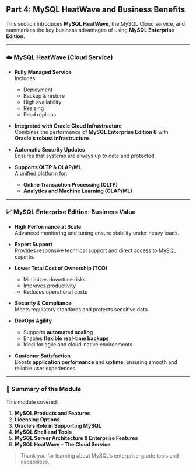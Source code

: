 ## Part 4: MySQL HeatWave and Business Benefits

This section introduces **MySQL HeatWave**, the MySQL Cloud service, and summarizes the key business advantages of using **MySQL Enterprise Edition**.

---

### ☁️ MySQL HeatWave (Cloud Service)

- **Fully Managed Service**  
  Includes:
  - Deployment
  - Backup & restore
  - High availability
  - Resizing
  - Read replicas

- **Integrated with Oracle Cloud Infrastructure**  
  Combines the performance of **MySQL Enterprise Edition 8** with **Oracle's robust infrastructure**.

- **Automatic Security Updates**  
  Ensures that systems are always up to date and protected.

- **Supports OLTP & OLAP/ML**  
  A unified platform for:
  - **Online Transaction Processing (OLTP)**
  - **Analytics and Machine Learning (OLAP/ML)**

---

### 📈 MySQL Enterprise Edition: Business Value

- **High Performance at Scale**  
  Advanced monitoring and tuning ensure stability under heavy loads.

- **Expert Support**  
  Provides responsive technical support and direct access to MySQL experts.

- **Lower Total Cost of Ownership (TCO)**  
  - Minimizes downtime risks  
  - Improves productivity  
  - Reduces operational costs

- **Security & Compliance**  
  Meets regulatory standards and protects sensitive data.

- **DevOps Agility**  
  - Supports **automated scaling**  
  - Enables **flexible real-time backups**  
  - Ideal for agile and cloud-native environments

- **Customer Satisfaction**  
  Boosts **application performance** and **uptime**, ensuring smooth and reliable user experiences.

---

### 🧩 Summary of the Module

This module covered:

1. **MySQL Products and Features**
2. **Licensing Options**
3. **Oracle’s Role in Supporting MySQL**
4. **MySQL Shell and Tools**
5. **MySQL Server Architecture & Enterprise Features**
6. **MySQL HeatWave – The Cloud Service**

> Thank you for learning about MySQL’s enterprise-grade tools and capabilities.
